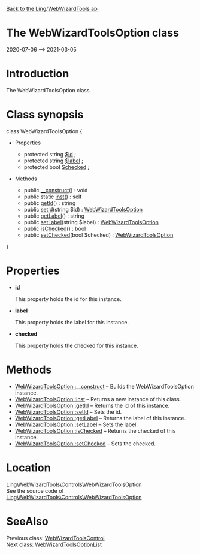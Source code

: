 [Back to the Ling/WebWizardTools api](https://github.com/lingtalfi/WebWizardTools/blob/master/doc/api/Ling/WebWizardTools.md)



The WebWizardToolsOption class
================
2020-07-06 --> 2021-03-05






Introduction
============

The WebWizardToolsOption class.



Class synopsis
==============


class <span class="pl-k">WebWizardToolsOption</span>  {

- Properties
    - protected string [$id](#property-id) ;
    - protected string [$label](#property-label) ;
    - protected bool [$checked](#property-checked) ;

- Methods
    - public [__construct](https://github.com/lingtalfi/WebWizardTools/blob/master/doc/api/Ling/WebWizardTools/Controls/WebWizardToolsOption/__construct.md)() : void
    - public static [inst](https://github.com/lingtalfi/WebWizardTools/blob/master/doc/api/Ling/WebWizardTools/Controls/WebWizardToolsOption/inst.md)() : self
    - public [getId](https://github.com/lingtalfi/WebWizardTools/blob/master/doc/api/Ling/WebWizardTools/Controls/WebWizardToolsOption/getId.md)() : string
    - public [setId](https://github.com/lingtalfi/WebWizardTools/blob/master/doc/api/Ling/WebWizardTools/Controls/WebWizardToolsOption/setId.md)(string $id) : [WebWizardToolsOption](https://github.com/lingtalfi/WebWizardTools/blob/master/doc/api/Ling/WebWizardTools/Controls/WebWizardToolsOption.md)
    - public [getLabel](https://github.com/lingtalfi/WebWizardTools/blob/master/doc/api/Ling/WebWizardTools/Controls/WebWizardToolsOption/getLabel.md)() : string
    - public [setLabel](https://github.com/lingtalfi/WebWizardTools/blob/master/doc/api/Ling/WebWizardTools/Controls/WebWizardToolsOption/setLabel.md)(string $label) : [WebWizardToolsOption](https://github.com/lingtalfi/WebWizardTools/blob/master/doc/api/Ling/WebWizardTools/Controls/WebWizardToolsOption.md)
    - public [isChecked](https://github.com/lingtalfi/WebWizardTools/blob/master/doc/api/Ling/WebWizardTools/Controls/WebWizardToolsOption/isChecked.md)() : bool
    - public [setChecked](https://github.com/lingtalfi/WebWizardTools/blob/master/doc/api/Ling/WebWizardTools/Controls/WebWizardToolsOption/setChecked.md)(bool $checked) : [WebWizardToolsOption](https://github.com/lingtalfi/WebWizardTools/blob/master/doc/api/Ling/WebWizardTools/Controls/WebWizardToolsOption.md)

}




Properties
=============

- <span id="property-id"><b>id</b></span>

    This property holds the id for this instance.
    
    

- <span id="property-label"><b>label</b></span>

    This property holds the label for this instance.
    
    

- <span id="property-checked"><b>checked</b></span>

    This property holds the checked for this instance.
    
    



Methods
==============

- [WebWizardToolsOption::__construct](https://github.com/lingtalfi/WebWizardTools/blob/master/doc/api/Ling/WebWizardTools/Controls/WebWizardToolsOption/__construct.md) &ndash; Builds the WebWizardToolsOption instance.
- [WebWizardToolsOption::inst](https://github.com/lingtalfi/WebWizardTools/blob/master/doc/api/Ling/WebWizardTools/Controls/WebWizardToolsOption/inst.md) &ndash; Returns a new instance of this class.
- [WebWizardToolsOption::getId](https://github.com/lingtalfi/WebWizardTools/blob/master/doc/api/Ling/WebWizardTools/Controls/WebWizardToolsOption/getId.md) &ndash; Returns the id of this instance.
- [WebWizardToolsOption::setId](https://github.com/lingtalfi/WebWizardTools/blob/master/doc/api/Ling/WebWizardTools/Controls/WebWizardToolsOption/setId.md) &ndash; Sets the id.
- [WebWizardToolsOption::getLabel](https://github.com/lingtalfi/WebWizardTools/blob/master/doc/api/Ling/WebWizardTools/Controls/WebWizardToolsOption/getLabel.md) &ndash; Returns the label of this instance.
- [WebWizardToolsOption::setLabel](https://github.com/lingtalfi/WebWizardTools/blob/master/doc/api/Ling/WebWizardTools/Controls/WebWizardToolsOption/setLabel.md) &ndash; Sets the label.
- [WebWizardToolsOption::isChecked](https://github.com/lingtalfi/WebWizardTools/blob/master/doc/api/Ling/WebWizardTools/Controls/WebWizardToolsOption/isChecked.md) &ndash; Returns the checked of this instance.
- [WebWizardToolsOption::setChecked](https://github.com/lingtalfi/WebWizardTools/blob/master/doc/api/Ling/WebWizardTools/Controls/WebWizardToolsOption/setChecked.md) &ndash; Sets the checked.





Location
=============
Ling\WebWizardTools\Controls\WebWizardToolsOption<br>
See the source code of [Ling\WebWizardTools\Controls\WebWizardToolsOption](https://github.com/lingtalfi/WebWizardTools/blob/master/Controls/WebWizardToolsOption.php)



SeeAlso
==============
Previous class: [WebWizardToolsControl](https://github.com/lingtalfi/WebWizardTools/blob/master/doc/api/Ling/WebWizardTools/Controls/WebWizardToolsControl.md)<br>Next class: [WebWizardToolsOptionList](https://github.com/lingtalfi/WebWizardTools/blob/master/doc/api/Ling/WebWizardTools/Controls/WebWizardToolsOptionList.md)<br>
